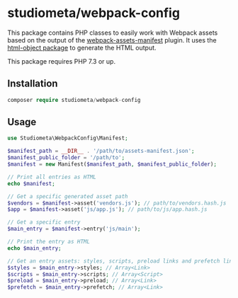 # studiometa/webpack-config

This package contains PHP classes to easily work with Webpack assets based on the output of the [webpack-assets-manifest](https://github.com/webdeveric/webpack-assets-manifest) plugin. It uses the [html-object package](https://github.com/Anahkiasen/html-object) to generate the HTML output.

This package requires PHP 7.3 or up.

## Installation

```php
composer require studiometa/webpack-config
```

## Usage

```php
use Studiometa\WebpackConfig\Manifest;

$manifest_path = __DIR__ . '/path/to/assets-manifest.json';
$manifest_public_folder = '/path/to';
$manifest = new Manifest($manifest_path, $manifest_public_folder);

// Print all entries as HTML
echo $manifest;

// Get a specific generated asset path
$vendors = $manifest->asset('vendors.js'); // path/to/vendors.hash.js
$app = $manifest->asset('js/app.js'); // path/to/js/app.hash.js

// Get a specific entry
$main_entry = $manifest->entry('js/main');

// Print the entry as HTML
echo $main_entry;

// Get an entry assets: styles, scripts, preload links and prefetch links
$styles = $main_entry->styles; // Array<Link>
$scripts = $main_entry->scripts; // Array<Script>
$preload = $main_entry->preload; // Array<Link>
$prefetch = $main_entry->prefetch; // Array<Link>
```
